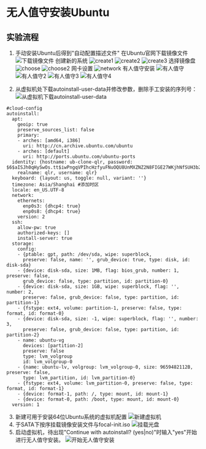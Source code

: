 # 无人值守安装Ubuntu

## 实验流程
1. 手动安装Ubuntu后得到"自动配置描述文件"
在Ubuntu官网下载镜像文件
![下载镜像文件](./screenshots/downloadfile.png)
创建新的系统
![create1](./screenshots/createNewSystem.png)
![create2](./screenshots/createNewSystem2.png)
![create3](./screenshots/createNewSystem3.png)
选择镜像盘
![choose](./screenshots/chooseIso.png)
![choose2](./screenshots/chooseIso.png)
网卡设置
![network](./screenshots/networkSettings.png)
有人值守安装
![有人值守](./screenshots/installWithManWatching.png)
![有人值守2](./screenshots/installWithManWatching2.png)
![有人值守3](./screenshots/installWithManWatching3.png)
![有人值守4](./screenshots/installWithManWatching4.png)

2. 从虚拟机处下载autoinstall-user-data并修改参数，删除手工安装的序列号：
![从虚拟机下载autoinstall-user-data](./screenshots/在第一个虚拟机处下载autoinstall文件.png)
```
#cloud-config
autoinstall:
  apt:
    geoip: true
    preserve_sources_list: false
    primary:
    - arches: [amd64, i386]
      uri: http://cn.archive.ubuntu.com/ubuntu
    - arches: [default]
      uri: http://ports.ubuntu.com/ubuntu-ports
  identity: {hostname: ub-clone-qlr, password: $6$aISJh0qHySwOs.tt$iwPngqVPIhcHzfyuFNuOQU8UnMXZNZ2N8FIGE27WKjhNfSUH3b2kCv7MHYzBiHRvuzX3yNiiuR8F6GMfsOL900,
    realname: qlr, username: qlr}
  keyboard: {layout: us, toggle: null, variant: ''}
  timezone: Asia/Shanghai #添加时区
  locale: en_US.UTF-8
  network:
    ethernets:
      enp0s3: {dhcp4: true}
      enp0s8: {dhcp4: true}
    version: 2
  ssh:
    allow-pw: true
    authorized-keys: []
    install-server: true
  storage:
    config:
    - {ptable: gpt, path: /dev/sda, wipe: superblock,
      preserve: false, name: '', grub_device: true, type: disk, id: disk-sda}
    - {device: disk-sda, size: 1MB, flag: bios_grub, number: 1, preserve: false,
      grub_device: false, type: partition, id: partition-0}
    - {device: disk-sda, size: 1GB, wipe: superblock, flag: '', number: 2,
      preserve: false, grub_device: false, type: partition, id: partition-1}
    - {fstype: ext4, volume: partition-1, preserve: false, type: format, id: format-0}
    - {device: disk-sda, size: -1, wipe: superblock, flag: '', number: 3,
      preserve: false, grub_device: false, type: partition, id: partition-2}
    - name: ubuntu-vg
      devices: [partition-2]
      preserve: false
      type: lvm_volgroup
      id: lvm_volgroup-0
    - {name: ubuntu-lv, volgroup: lvm_volgroup-0, size: 9659482112B, preserve: false,
      type: lvm_partition, id: lvm_partition-0}
    - {fstype: ext4, volume: lvm_partition-0, preserve: false, type: format, id: format-1}
    - {device: format-1, path: /, type: mount, id: mount-1}
    - {device: format-0, path: /boot, type: mount, id: mount-0}
  version: 1

```
3. 新建可用于安装64位Ubuntu系统的虚拟机配置
![新建虚拟机](./screenshots/新建虚拟机配置.png)
4. 于SATA下按序挂载镜像安装文件与focal-init.iso
![挂载光盘](./screenshots/按序挂载光盘.png)
5. 启动虚拟机，待出现"Continue with autoinstall? (yes|no)"时输入"yes"开始进行无人值守安装。
![开始无人值守安装](./screenshots/开始无人值守安装.png)